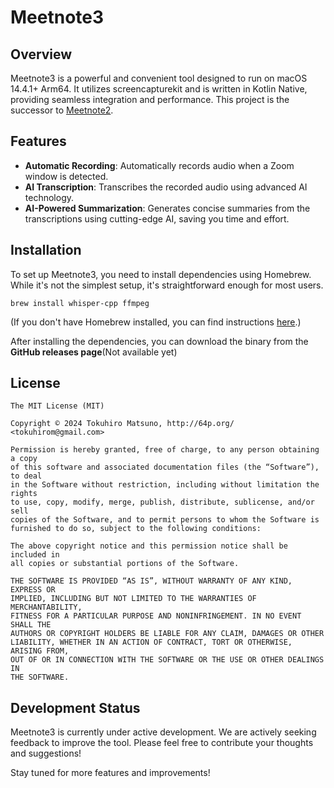 # Meetnote3

## Overview

Meetnote3 is a powerful and convenient tool designed to run on macOS 14.4.1+ Arm64. It utilizes screencapturekit
and is written in Kotlin Native, providing seamless integration and performance. This project is the successor
to [Meetnote2](https://github.com/tokuhirom/meetnote2).

## Features

- **Automatic Recording**: Automatically records audio when a Zoom window is detected.
- **AI Transcription**: Transcribes the recorded audio using advanced AI technology.
- **AI-Powered Summarization**: Generates concise summaries from the transcriptions using cutting-edge AI,
  saving you time and effort.

## Installation

To set up Meetnote3, you need to install dependencies using Homebrew. While it's not the simplest setup, it's
straightforward enough for most users.

```shell
brew install whisper-cpp ffmpeg
```

(If you don't have Homebrew installed, you can find instructions [here](https://brew.sh/).)

After installing the dependencies, you can download the binary from the **GitHub releases page**(Not available
yet)

## License

```
The MIT License (MIT)

Copyright © 2024 Tokuhiro Matsuno, http://64p.org/ <tokuhirom@gmail.com>

Permission is hereby granted, free of charge, to any person obtaining a copy
of this software and associated documentation files (the “Software”), to deal
in the Software without restriction, including without limitation the rights
to use, copy, modify, merge, publish, distribute, sublicense, and/or sell
copies of the Software, and to permit persons to whom the Software is
furnished to do so, subject to the following conditions:

The above copyright notice and this permission notice shall be included in
all copies or substantial portions of the Software.

THE SOFTWARE IS PROVIDED “AS IS”, WITHOUT WARRANTY OF ANY KIND, EXPRESS OR
IMPLIED, INCLUDING BUT NOT LIMITED TO THE WARRANTIES OF MERCHANTABILITY,
FITNESS FOR A PARTICULAR PURPOSE AND NONINFRINGEMENT. IN NO EVENT SHALL THE
AUTHORS OR COPYRIGHT HOLDERS BE LIABLE FOR ANY CLAIM, DAMAGES OR OTHER
LIABILITY, WHETHER IN AN ACTION OF CONTRACT, TORT OR OTHERWISE, ARISING FROM,
OUT OF OR IN CONNECTION WITH THE SOFTWARE OR THE USE OR OTHER DEALINGS IN
THE SOFTWARE.
```

## Development Status

Meetnote3 is currently under active development. We are actively seeking feedback to improve the tool. Please
feel free to contribute your thoughts and suggestions!

Stay tuned for more features and improvements!
